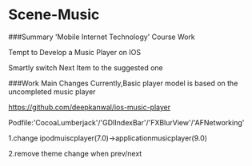 # Scene-Music

###Summary
'Mobile Internet Technology' Course Work


Tempt to Develop a Music Player on IOS

Smartly switch  Next Item to the suggested one

###Work Main Changes
Currently,Basic player model is based on the uncompleted music player 

https://github.com/deepkanwal/ios-music-player

Podfile:'CocoaLumberjack'/'GDIIndexBar'/'FXBlurView'/'AFNetworking'

1.change ipodmuiscplayer(7.0)->applicationmusicplayer(9.0)

2.remove theme change when prev/next
